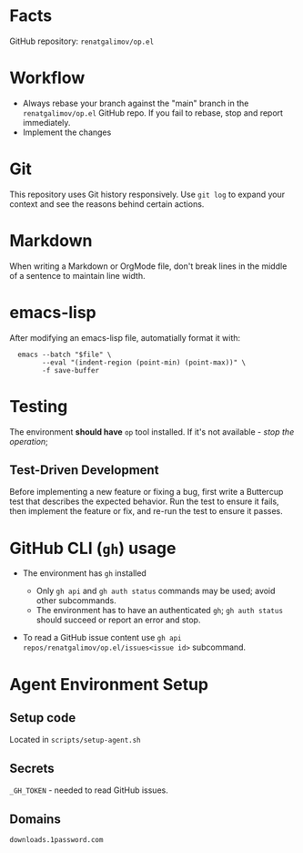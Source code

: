 # Facts

GitHub repository: `renatgalimov/op.el`

# Workflow

- Always rebase your branch against the "main" branch in the `renatgalimov/op.el` GitHub repo. If you fail to rebase, stop and report immediately.
- Implement the changes

# Git

This repository uses Git history responsively. 
Use `git log` to expand your context and see the reasons behind certain actions.

# Markdown

When writing a Markdown or OrgMode file, don't break lines in the middle of a sentence to maintain line width.

# emacs-lisp

After modifying an emacs-lisp file, automatially format it with:

```
  emacs --batch "$file" \
        --eval "(indent-region (point-min) (point-max))" \
        -f save-buffer
```

# Testing

The environment **should have** `op` tool installed. If it's not available - *stop the operation*;

## Test-Driven Development

Before implementing a new feature or fixing a bug, first write a Buttercup test that describes the expected behavior. Run the test to ensure it fails, then implement the feature or fix, and re-run the test to ensure it passes.

# GitHub CLI (`gh`) usage

- The environment has `gh` installed
  - Only `gh api` and `gh auth status` commands may be used; avoid other subcommands.
  - The environment has to have an authenticated `gh`; `gh auth status` should succeed or report an error and stop.

- To read a GitHub issue content use `gh api repos/renatgalimov/op.el/issues<issue id>` subcommand.

# Agent Environment Setup

## Setup code

Located in `scripts/setup-agent.sh`

## Secrets

`_GH_TOKEN` - needed to read GitHub issues.

## Domains
```
downloads.1password.com
```